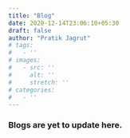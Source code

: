 ```yaml
---
title: "Blog"
date: 2020-12-14T23:06:10+05:30
draft: false
author: "Pratik Jagrut"
# tags:
#   - ''
# images:
#   - src: ''
#     alt: ''
#     stretch: ''
# categories:
#   - ''
---
```


<h3>Blogs are yet to update here.</h3>